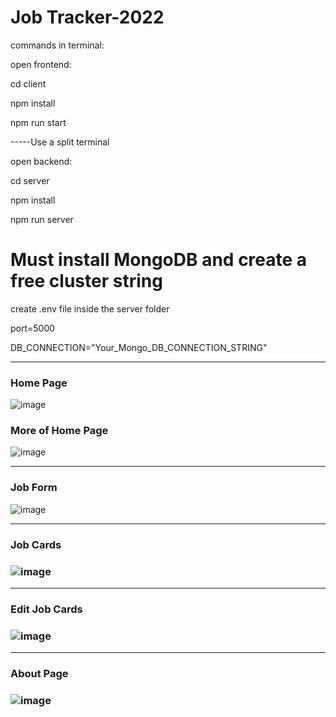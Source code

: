 # Job Tracker-2022

commands in terminal:

open frontend: 
<p>cd client</p>
<p>npm install</p>
<p>npm run start</p>

-----Use a split terminal

open backend: 
<p>cd server</p> 
<p>npm install</p>
<p>npm run server</p>

# Must install MongoDB and create a free cluster string

create .env file inside the server folder
<p>port=5000</p>
<p>DB_CONNECTION="Your_Mongo_DB_CONNECTION_STRING"</p>

<hr/>
<h3>Home Page</h3>

![image](https://user-images.githubusercontent.com/83515541/175334952-7a86d4ce-12ba-4283-9c03-e06192389807.png)

<h3>More of Home Page</h3>

![image](https://user-images.githubusercontent.com/83515541/175335320-306ed21e-9716-48a6-803f-ae5917d783da.png)

<hr/>
<h3>Job Form</h3>

![image](https://user-images.githubusercontent.com/83515541/175336130-bb446759-745b-4592-bbe0-89386c6d7707.png)

<hr/>
<h3>Job Cards<h3>
  
  ![image](https://user-images.githubusercontent.com/83515541/175336622-28dfecb2-8fe3-4364-96b7-811dd88eb9e8.png)
  
<hr/>
<h3>Edit Job Cards<h3>
  
![image](https://user-images.githubusercontent.com/83515541/175336976-0e85aba8-23d3-42be-b2fb-a4ba0bad6dfb.png)
  
  
 <hr/>
<h3>About Page<h3>
  
 ![image](https://user-images.githubusercontent.com/83515541/175337293-85a27e08-16f4-4a9f-9871-9c04c1e028d1.png)



